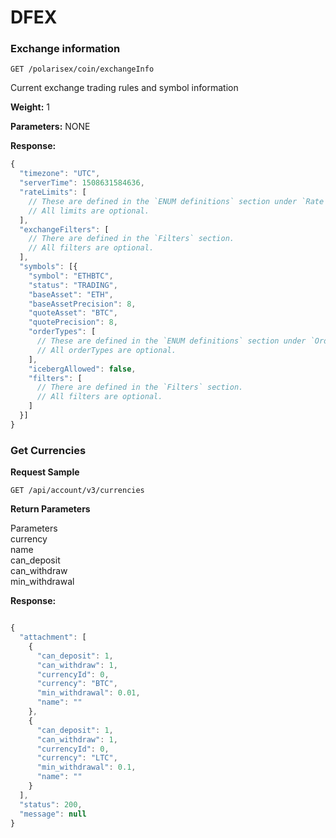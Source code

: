 # **DFEX**


### Exchange information
```
GET /polarisex/coin/exchangeInfo
```
Current exchange trading rules and symbol information

**Weight:**
1

**Parameters:**
NONE

**Response:**
```javascript
{
  "timezone": "UTC",
  "serverTime": 1508631584636,
  "rateLimits": [
    // These are defined in the `ENUM definitions` section under `Rate limiters (rateLimitType)`.
    // All limits are optional.
  ],
  "exchangeFilters": [
    // There are defined in the `Filters` section.
    // All filters are optional.
  ],
  "symbols": [{
    "symbol": "ETHBTC",
    "status": "TRADING",
    "baseAsset": "ETH",
    "baseAssetPrecision": 8,
    "quoteAsset": "BTC",
    "quotePrecision": 8,
    "orderTypes": [
      // These are defined in the `ENUM definitions` section under `Order types (orderTypes)`.
      // All orderTypes are optional.
    ],
    "icebergAllowed": false,
    "filters": [
      // There are defined in the `Filters` section.
      // All filters are optional.
    ]
  }]
}
```
### Get Currencies

**Request Sample**
```
GET /api/account/v3/currencies
```
**Return Parameters**

Parameters	    
currency	    
name	       
can_deposit	    
can_withdraw	
min_withdrawal

**Response:**
```javascript

{
  "attachment": [
    {
      "can_deposit": 1,
      "can_withdraw": 1,
      "currencyId": 0,
      "currency": "BTC",
      "min_withdrawal": 0.01,
      "name": ""
    },
    {
      "can_deposit": 1,
      "can_withdraw": 1,
      "currencyId": 0,
      "currency": "LTC",
      "min_withdrawal": 0.1,
      "name": ""
    }
  ],
  "status": 200,
  "message": null
}
```